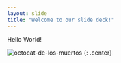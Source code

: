```yaml
---
layout: slide
title: "Welcome to our slide deck!"
---
```


Hello World!

![octocat-de-los-muertos](https://octodex.github.com/images/octocat-de-los-muertos.jpg)
{: .center}
